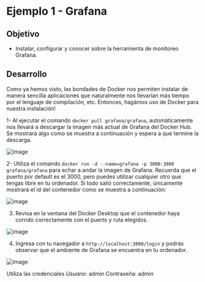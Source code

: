 # Ejemplo 1 - Grafana

## Objetivo

* Instalar, configurar y conocer sobre la herramienta de monitoreo Grafana.

## Desarrollo

Como ya hemos visto, las bondades de Docker nos permiten instalar de manera sencilla aplicaciones que naturalmente nos llevarían más tiempo por el lenguaje de compilación, etc. Entonces, hagámos uso de Docker para nuestra instalación!

1- Al ejecutar el comando ```docker pull grafana/grafana```, automáticamente nos llevará a descargar la imagen más actual de Grafana del Docker Hub.
    Se mostrará algo como se muestra a continuación y espera a que termine la descarga.
    
![image](https://user-images.githubusercontent.com/59855822/159402549-dc41fea1-3847-4b69-8926-6a319835fd36.png)

2- Utiliza el comando ```docker run -d --name=grafana -p 3000:3000 grafana/grafana``` para echar a andar la imagen de Grafana.
    Recuerda que el puerto por default es el 3000, pero puedes utilizar cualquier otro que tengas libre en tu ordenador.
    Si todo salió correctamente, únicamente mostrará el id del contenedor como se muestra a continuación: 

![image](https://user-images.githubusercontent.com/59855822/159403217-58294350-9dd9-4457-b620-f1a82fb3f06a.png)

3. Revisa en la ventana del Docker Desktop que el contenedor haya corrido correctamente con el puerto y ruta elegidos.

![image](https://user-images.githubusercontent.com/59855822/159403417-ba93a68f-793c-4c01-ad46-aaabac99465d.png)

4. Ingresa con tu navegador a ```http://localhost:3000/login``` y podrás observar que el ambiente de Grafana se encuentra en tu ordenador.

![image](https://user-images.githubusercontent.com/59855822/159403740-18499a0e-a712-4e0e-beff-a5b9f367df11.png)

Utiliza las credenciales *Usuario*: admin Contraseña: admin
    
    
    
